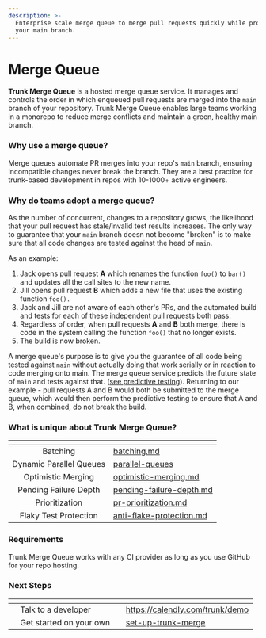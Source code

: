```yaml
---
description: >-
  Enterprise scale merge queue to merge pull requests quickly while protecting
  your main branch.
---
```


# Merge Queue

**Trunk Merge Queue** is a hosted merge queue service. It manages and controls the order in which enqueued pull requests are merged into the `main` branch of your repository. Trunk Merge Queue enables large teams working in a monorepo to reduce merge conflicts and maintain a green, healthy main branch.

### **Why use a merge queue?**

Merge queues automate PR merges into your repo's `main` branch, ensuring incompatible changes never break the branch. They are a best practice for trunk-based development in repos with 10-1000+ active engineers.

### **Why do teams adopt a merge queue?**

As the number of concurrent, changes to a repository grows, the likelihood that your pull request has stale/invalid test results increases. The only way to guarantee that your `main` branch doesn not become "broken" is to make sure that all code changes are tested against the head of `main`.

As an example:

1. Jack opens pull request **A** which renames the function `foo()` to `bar()` and updates all the call sites to the new name.
2. Jill opens pull request **B** which adds a new file that uses the existing function `foo().`
3. Jack and Jill are not aware of each other's PRs, and the automated build and tests for each of these independent pull requests both pass.
4. Regardless of order, when pull requests **A** and **B** both merge, there is code in the system calling the function `foo()` that no longer exists.
5. The build is now broken.

A merge queue's purpose is to give you the guarantee of all code being tested against `main` without actually doing that work serially or in reaction to code merging onto main. The merge queue service predicts the future state of `main` and tests against that. ([see predictive testing](predictive-testing.md)). Returning to our example - pull requests A and B would both be submitted to the merge queue, which would then perform the predictive testing to ensure that A and B, when combined, do not break the build.

### **What is unique about Trunk Merge Queue?**

<table data-view="cards"><thead><tr><th align="center"></th><th data-hidden data-card-target data-type="content-ref"></th></tr></thead><tbody><tr><td align="center">Batching</td><td><a href="batching.md">batching.md</a></td></tr><tr><td align="center">Dynamic Parallel Queues</td><td><a href="parallel-queues/">parallel-queues</a></td></tr><tr><td align="center">Optimistic Merging</td><td><a href="optimistic-merging.md">optimistic-merging.md</a></td></tr><tr><td align="center">Pending Failure Depth</td><td><a href="pending-failure-depth.md">pending-failure-depth.md</a></td></tr><tr><td align="center">Prioritization</td><td><a href="pr-prioritization.md">pr-prioritization.md</a></td></tr><tr><td align="center">Flaky Test Protection</td><td><a href="anti-flake-protection.md">anti-flake-protection.md</a></td></tr></tbody></table>

### **Requirements**

Trunk Merge Queue works with any CI provider as long as you use GitHub for your repo hosting.

### **Next Steps**

<table data-view="cards"><thead><tr><th></th><th></th><th></th><th data-hidden data-card-target data-type="content-ref"></th></tr></thead><tbody><tr><td></td><td>Talk to a developer</td><td></td><td><a href="https://calendly.com/trunk/demo">https://calendly.com/trunk/demo</a></td></tr><tr><td></td><td>Get started on your own</td><td></td><td><a href="set-up-trunk-merge/">set-up-trunk-merge</a></td></tr></tbody></table>
